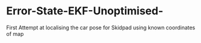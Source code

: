 # Error-State-EKF-Unoptimised-
First Attempt at localising the car pose for Skidpad using known coordinates of map
